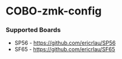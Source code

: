# COBO-zmk-config

### Supported Boards
* SP56 - https://github.com/ericrlau/SP56
* SF65 - https://github.com/ericrlau/SF65